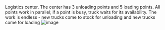Logistics center.
The center has 3 unloading points and 5 loading points.
All points work in parallel; if a point is busy, truck waits for its availability.
The work is endless - new trucks come to stock for unloading and new trucks come for loading
![image](https://user-images.githubusercontent.com/87697163/154692736-235c3489-cd08-42bd-bf48-93b6ce188611.png)
